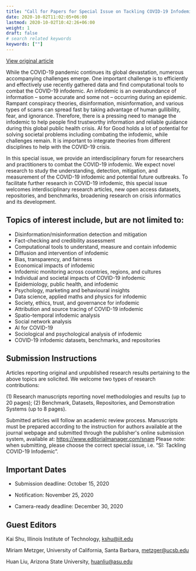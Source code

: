 ```yaml
---
title: "Call for Papers for Special Issue on Tackling COVID-19 Infodemic"
date: 2020-10-02T11:02:05+06:00
lastmod: 2020-10-02T10:42:26+06:00
weight: 1
draft: false
# search related keywords
keywords: [""]
---
```


[View original article](https://www.springer.com/journal/13278/updates/18175124)  

  While the COVID-19 pandemic continues its global devastation, numerous accompanying challenges emerge. One important challenge is to efficiently and effectively use recently gathered data and find computational tools to combat the COVID-19 infodemic. An infodemic is an overabundance of information – some accurate and some not – occurring during an epidemic. Rampant conspiracy theories, disinformation, misinformation, and various types of scams can spread fast by taking advantage of human gullibility, fear, and ignorance. Therefore, there is a pressing need to manage the infodemic to help people find trustworthy information and reliable guidance during this global public health crisis. AI for Good holds a lot of potential for solving societal problems including combating the infodemic, while challenges remain. It is important to integrate theories from different disciplines to help with the COVID-19 crisis.

In this special issue, we provide an interdisciplinary forum for researchers and practitioners to combat the COVID-19 infodemic. We expect novel research to study the understanding, detection, mitigation, and measurement of the COVID-19 infodemic and potential future outbreaks. To facilitate further research in COVID-19 infodemic, this special issue  welcomes interdisciplinary research articles, new open access datasets, repositories, and benchmarks, broadening research on crisis informatics and its development.

## Topics of interest include, but are not limited to:
- Disinformation/misinformation detection and mitigation
- Fact-checking and credibility assessment  
- Computational tools to understand, measure and contain infodemic
- Diffusion and intervention of infodemic
- Bias, transparency, and fairness
- Economical impacts of infodemic  
- Infodemic monitoring across countries, regions, and cultures
- Individual and societal impacts of COVID-19 infodemic
- Epidemiology, public health, and infodemic
- Psychology, marketing and behavioural insights
- Data science, applied maths and physics for infodemic
- Society, ethics, trust, and governance for infodemic
- Attribution and source tracing of COVID-19 infodemic
- Spatio-temporal infodemic analysis
- Social network analysis  
- AI for COVID-19
- Sociological and psychological analysis of infodemic
- COVID-19 infodemic datasets, benchmarks, and repositories

## Submission Instructions  

Articles reporting original  and  unpublished research  results  pertaining to  the  above topics are solicited. We welcome two types of research contributions:

(1) Research manuscripts reporting novel methodologies and results (up to 20 pages);
(2) Benchmark, Datasets, Repositories, and Demonstration Systems (up to 8 pages).

Submitted  articles will  follow  an academic review  process. Manuscripts  must be prepared  according to  the  instruction for authors  available  at  the  journal  webpage and  submitted  through the publisher's online submission system, available at: https://www.editorialmanager.com/snam
Please note: when submitting, please choose the correct special issue, i.e. “SI: Tackling COVID-19 Infodemic”.

## Important Dates

* Submission deadline: October 15, 2020

* Notification: November 25, 2020

* Camera-ready deadline: December 30, 2020

## Guest Editors

Kai Shu, Illinois Institute of Technology, ​kshu@iit.edu

Miriam Metzger, University of California, Santa Barbara, ​metzger@ucsb.edu  

Huan Liu, Arizona State University, ​huanliu@asu.edu
